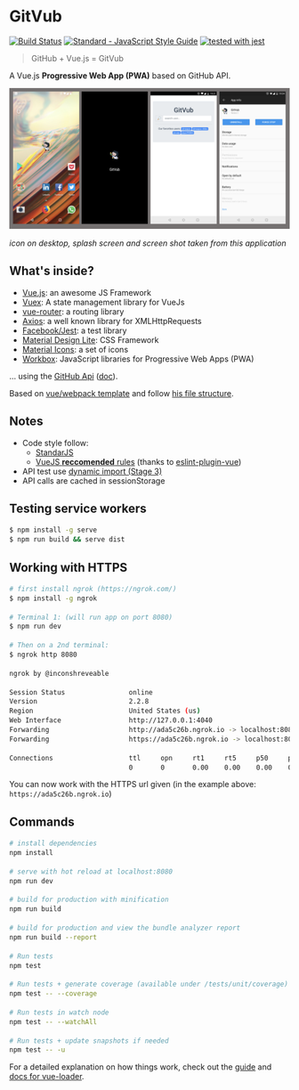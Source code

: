 # GitVub

[![Build Status](https://travis-ci.org/maxpou/gitvub.svg?branch=master)](https://travis-ci.org/maxpou/gitvub) [![Standard - JavaScript Style Guide](https://img.shields.io/badge/code_style-standard-brightgreen.svg)](https://standardjs.com) [![tested with jest](https://img.shields.io/badge/tested_with-jest-99424f.svg)](https://github.com/facebook/jest)

> GitHub + Vue.js = GitVub

A Vue.js **Progressive Web App (PWA)** based on GitHub API.

![mobile screens](docs/mobile-screens.png)

*icon on desktop, splash screen and screen shot taken from this application*

## What's inside?

* [Vue.js](https://vuejs.org/): an awesome JS Framework
* [Vuex](https://vuex.vuejs.org/en/): A state management library for VueJs
* [vue-router](https://router.vuejs.org/en/): a routing library
* [Axios](https://github.com/mzabriskie/axios): a well known library for XMLHttpRequests
* [Facebook/Jest](https://facebook.github.io/jest/): a test library
* [Material Design Lite](https://getmdl.io/): CSS Framework
* [Material Icons](https://material.io/icons/): a set of icons
* [Workbox](https://developers.google.com/web/tools/workbox/): JavaScript libraries for Progressive Web Apps (PWA)

... using the [GitHub Api](https://api.github.com/) ([doc](https://developer.github.com/v3)).

Based on [vue/webpack template](https://github.com/vuejs-templates/webpack) and follow [his file structure](http://vuejs-templates.github.io/webpack/structure.html).


## Notes

* Code style follow:
  * [StandarJS](https://standardjs.com/)
  * [VueJS **reccomended** rules](https://vuejs.org/v2/style-guide/) (thanks to [eslint-plugin-vue](https://github.com/vuejs/eslint-plugin-vue#readme))
* API test use [dynamic import (Stage 3)](https://github.com/tc39/proposal-dynamic-import)
* API calls are cached in sessionStorage


## Testing service workers

```bash
$ npm install -g serve
$ npm run build && serve dist
```

## Working with HTTPS

```bash
# first install ngrok (https://ngrok.com/)
$ npm install -g ngrok

# Terminal 1: (will run app on port 8080)
$ npm run dev

# Then on a 2nd terminal:
$ ngrok http 8080

ngrok by @inconshreveable                                                                                                                                                                                                   (Ctrl+C to quit)

Session Status                online
Version                       2.2.8
Region                        United States (us)
Web Interface                 http://127.0.0.1:4040
Forwarding                    http://ada5c26b.ngrok.io -> localhost:8080
Forwarding                    https://ada5c26b.ngrok.io -> localhost:8080

Connections                   ttl     opn     rt1     rt5     p50     p90
                              0       0       0.00    0.00    0.00    0.00
```

You can now work with the HTTPS url given (in the example above: `https://ada5c26b.ngrok.io`)

## Commands

``` bash
# install dependencies
npm install

# serve with hot reload at localhost:8080
npm run dev

# build for production with minification
npm run build

# build for production and view the bundle analyzer report
npm run build --report

# Run tests
npm test

# Run tests + generate coverage (available under /tests/unit/coverage)
npm test -- --coverage

# Run tests in watch node
npm test -- --watchAll

# Run tests + update snapshots if needed
npm test -- -u
```

For a detailed explanation on how things work, check out the [guide](http://vuejs-templates.github.io/webpack/) and [docs for vue-loader](http://vuejs.github.io/vue-loader).
